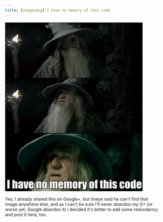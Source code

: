 ```yaml
---
title: [image/png] I have no memory of this code
---
```


<div class="image">
    <img src="/images/I_have_no_memory_of_this_code.png" width="450" height="554" />
</div>

Yes, I already shared this on Google+, but tineye said he can't find that image
anywhere else, and as I can't be sure I'll never abandon my G+ (or worse yet,
Google abandon it) I decided it's better to add some redundancy and post it
here, too.
